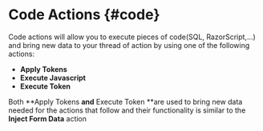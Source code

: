 # Code Actions {#code}

Code actions will allow you to execute pieces of code\(SQL, RazorScript,...\) and bring new data to your thread of action by using one of the following actions:

* **Apply Tokens**
* **Execute Javascript**
* **Execute Token**

Both **Apply Tokens **and** Execute Token **are used to bring new data needed for the actions that follow and their functionality is similar to the **Inject Form Data** action

